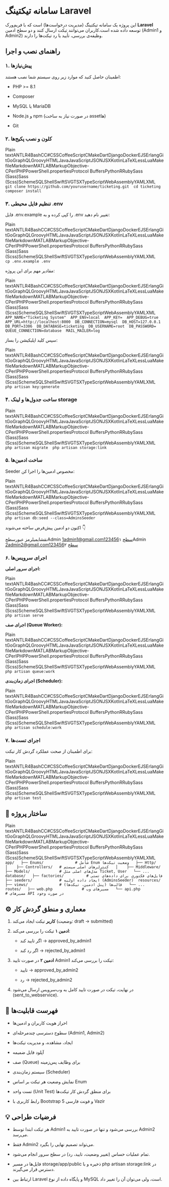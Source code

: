 سامانه تیکتینگ Laravel
=========================

این پروژه یک سامانه تیکتینگ (مدیریت درخواست‌ها) است که با فریم‌ورک **Laravel** توسعه داده شده است.کاربران می‌توانند تیکت ارسال کنند و دو سطح ادمین (Admin1 و Admin2) وظیفه‌ی بررسی، تأیید یا رد تیکت‌ها را دارند.

راهنمای نصب و اجرا
---------------------

### ۱. پیش‌نیازها

اطمینان حاصل کنید که موارد زیر روی سیستم شما نصب هستند:

*   PHP >= 8.1
    
*   Composer
    
*   MySQL یا MariaDB
    
*   Node.js و npm (در صورت نیاز به ساخت assetها)
    
*   Git
    

### ۲. کلون و نصب پکیج‌ها

Plain textANTLR4BashCC#CSSCoffeeScriptCMakeDartDjangoDockerEJSErlangGitGoGraphQLGroovyHTMLJavaJavaScriptJSONJSXKotlinLaTeXLessLuaMakefileMarkdownMATLABMarkupObjective-CPerlPHPPowerShell.propertiesProtocol BuffersPythonRRubySass (Sass)Sass (Scss)SchemeSQLShellSwiftSVGTSXTypeScriptWebAssemblyYAMLXML`   git clone https://github.com/yourusername/ticketing.git  cd ticketing  composer install   `

### ۳. تنظیم فایل محیطی .env

فایل .env.example را کپی کرده و به .env تغییر نام دهید:

Plain textANTLR4BashCC#CSSCoffeeScriptCMakeDartDjangoDockerEJSErlangGitGoGraphQLGroovyHTMLJavaJavaScriptJSONJSXKotlinLaTeXLessLuaMakefileMarkdownMATLABMarkupObjective-CPerlPHPPowerShell.propertiesProtocol BuffersPythonRRubySass (Sass)Sass (Scss)SchemeSQLShellSwiftSVGTSXTypeScriptWebAssemblyYAMLXML`   cp .env.example .env   `

مقادیر مهم برای این پروژه:

Plain textANTLR4BashCC#CSSCoffeeScriptCMakeDartDjangoDockerEJSErlangGitGoGraphQLGroovyHTMLJavaJavaScriptJSONJSXKotlinLaTeXLessLuaMakefileMarkdownMATLABMarkupObjective-CPerlPHPPowerShell.propertiesProtocol BuffersPythonRRubySass (Sass)Sass (Scss)SchemeSQLShellSwiftSVGTSXTypeScriptWebAssemblyYAMLXML`   APP_NAME="Ticketing System"  APP_ENV=local  APP_KEY=  APP_DEBUG=true  APP_URL=http://localhost:8000  DB_CONNECTION=mysql  DB_HOST=127.0.0.1  DB_PORT=3306  DB_DATABASE=ticketing  DB_USERNAME=root  DB_PASSWORD=  QUEUE_CONNECTION=database  MAIL_MAILER=log   `

سپس کلید اپلیکیشن را بساز:

Plain textANTLR4BashCC#CSSCoffeeScriptCMakeDartDjangoDockerEJSErlangGitGoGraphQLGroovyHTMLJavaJavaScriptJSONJSXKotlinLaTeXLessLuaMakefileMarkdownMATLABMarkupObjective-CPerlPHPPowerShell.propertiesProtocol BuffersPythonRRubySass (Sass)Sass (Scss)SchemeSQLShellSwiftSVGTSXTypeScriptWebAssemblyYAMLXML`   php artisan key:generate   `

### ۴. ساخت جدول‌ها و لینک storage

Plain textANTLR4BashCC#CSSCoffeeScriptCMakeDartDjangoDockerEJSErlangGitGoGraphQLGroovyHTMLJavaJavaScriptJSONJSXKotlinLaTeXLessLuaMakefileMarkdownMATLABMarkupObjective-CPerlPHPPowerShell.propertiesProtocol BuffersPythonRRubySass (Sass)Sass (Scss)SchemeSQLShellSwiftSVGTSXTypeScriptWebAssemblyYAMLXML`   php artisan migrate  php artisan storage:link   `

### ۵. ساخت ادمین‌ها

Seeder مخصوص ادمین‌ها را اجرا کن:

Plain textANTLR4BashCC#CSSCoffeeScriptCMakeDartDjangoDockerEJSErlangGitGoGraphQLGroovyHTMLJavaJavaScriptJSONJSXKotlinLaTeXLessLuaMakefileMarkdownMATLABMarkupObjective-CPerlPHPPowerShell.propertiesProtocol BuffersPythonRRubySass (Sass)Sass (Scss)SchemeSQLShellSwiftSVGTSXTypeScriptWebAssemblyYAMLXML`   php artisan db:seed --class=AdminsSeeder   `

اکنون دو ادمین پیش‌فرض ساخته می‌شوند 👇

نقشایمیلرمز عبورسطحAdmin 1admin1@gmail.com123456سطح ۱Admin 2admin2@gmail.com123456سطح ۲

### ۶. اجرای سرویس‌ها

**اجرای سرور اصلی:**

Plain textANTLR4BashCC#CSSCoffeeScriptCMakeDartDjangoDockerEJSErlangGitGoGraphQLGroovyHTMLJavaJavaScriptJSONJSXKotlinLaTeXLessLuaMakefileMarkdownMATLABMarkupObjective-CPerlPHPPowerShell.propertiesProtocol BuffersPythonRRubySass (Sass)Sass (Scss)SchemeSQLShellSwiftSVGTSXTypeScriptWebAssemblyYAMLXML`   php artisan serve   `

**اجرای صف (Queue Worker):**

Plain textANTLR4BashCC#CSSCoffeeScriptCMakeDartDjangoDockerEJSErlangGitGoGraphQLGroovyHTMLJavaJavaScriptJSONJSXKotlinLaTeXLessLuaMakefileMarkdownMATLABMarkupObjective-CPerlPHPPowerShell.propertiesProtocol BuffersPythonRRubySass (Sass)Sass (Scss)SchemeSQLShellSwiftSVGTSXTypeScriptWebAssemblyYAMLXML`   php artisan queue:work   `

**اجرای زمان‌بندی (Scheduler):**

Plain textANTLR4BashCC#CSSCoffeeScriptCMakeDartDjangoDockerEJSErlangGitGoGraphQLGroovyHTMLJavaJavaScriptJSONJSXKotlinLaTeXLessLuaMakefileMarkdownMATLABMarkupObjective-CPerlPHPPowerShell.propertiesProtocol BuffersPythonRRubySass (Sass)Sass (Scss)SchemeSQLShellSwiftSVGTSXTypeScriptWebAssemblyYAMLXML`   php artisan schedule:work   `

### ۷. اجرای تست‌ها

برای اطمینان از صحت عملکرد گردش کار تیکت:

Plain textANTLR4BashCC#CSSCoffeeScriptCMakeDartDjangoDockerEJSErlangGitGoGraphQLGroovyHTMLJavaJavaScriptJSONJSXKotlinLaTeXLessLuaMakefileMarkdownMATLABMarkupObjective-CPerlPHPPowerShell.propertiesProtocol BuffersPythonRRubySass (Sass)Sass (Scss)SchemeSQLShellSwiftSVGTSXTypeScriptWebAssemblyYAMLXML`   php artisan test   `

🧩 ساختار پروژه
---------------

Plain textANTLR4BashCC#CSSCoffeeScriptCMakeDartDjangoDockerEJSErlangGitGoGraphQLGroovyHTMLJavaJavaScriptJSONJSXKotlinLaTeXLessLuaMakefileMarkdownMATLABMarkupObjective-CPerlPHPPowerShell.propertiesProtocol BuffersPythonRRubySass (Sass)Sass (Scss)SchemeSQLShellSwiftSVGTSXTypeScriptWebAssemblyYAMLXML`   app/   ├── Enums/              # شامل Enum وضعیت تیکت‌ها   ├── Http/   │    ├── Controllers/   # کنترلرهای اصلی سیستم   │    ├── Middleware/   ├── Models/             # مدل‌های اصلی مثل Ticket, User   └── ...  database/   ├── factories/          # فایل‌های فکتوری برای داده‌های تستی   ├── seeders/            # ایجاد داده اولیه (AdminsSeeder)  resources/   ├── views/              # قالب‌ها (پنل ادمین، تیکت‌ها)   └── ...  routes/   ├── web.php             # مسیرهای وب   └── api.php             # مسیرهای API در صورت وجود   `

⚙️ معماری و منطق گردش کار
-------------------------

1.  **کاربر** تیکت ایجاد می‌کند (وضعیت: draft → submitted)
    
2.  **ادمین ۱** تیکت را بررسی می‌کند:
    
    *   اگر تایید کند → approved\_by\_admin1
        
    *   اگر رد کند → rejected\_by\_admin1
        
3.  **ادمین ۲** در صورت تایید Admin1 تیکت را بررسی می‌کند:
    
    *   تایید → approved\_by\_admin2
        
    *   رد → rejected\_by\_admin2
        
4.  در نهایت، تیکت در صورت تایید کامل به وب‌سرویس ارسال می‌شود (sent\_to\_webservice).
    

🧠 فهرست قابلیت‌ها
------------------

*   احراز هویت کاربران و ادمین‌ها
    
*   سطوح دسترسی چندمرحله‌ای (Admin1, Admin2)
    
*   ایجاد، مشاهده، و مدیریت تیکت‌ها
    
*   آپلود فایل ضمیمه
    
*   صف (Queue) برای وظایف پس‌زمینه
    
*   سیستم زمان‌بندی (Scheduler)
    
*   نمایش وضعیت هر تیکت بر اساس Enum
    
*   تست واحد (Unit Test) برای منطق گردش کار تیکت‌ها
    
*   رابط کاربری با Bootstrap 5 و فونت فارسی Vazir
    

💡 فرضیات طراحی
---------------

*   هر تیکت ابتدا توسط Admin1 بررسی می‌شود و تنها در صورت تایید به Admin2 می‌رسد.
    
*   فقط Admin2 می‌تواند تصمیم نهایی را بگیرد.
    
*   تمام عملیات حساس (تغییر وضعیت، تایید، رد) در سطح سرور انجام می‌شود.
    
*   فایل‌ها در مسیر storage/app/public ذخیره و با php artisan storage:link در دسترس قرار می‌گیرند.
    
*   ارتباط بین Laravel و پایگاه داده از نوع MySQL است، ولی می‌توان آن را تغییر داد.

